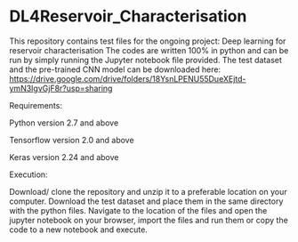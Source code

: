 # DL4Reservoir_Characterisation
This repository contains test files for the ongoing project: Deep learning for reservoir characterisation
The codes are written 100% in python and can be run by simply running the Jupyter notebook file provided. The test dataset and the pre-trained CNN model can be downloaded here: https://drive.google.com/drive/folders/18YsnLPENU55DueXEjtd-ymN3IgvGjF8r?usp=sharing

Requirements:

Python version 2.7 and above

Tensorflow version 2.0 and above

Keras version 2.24 and above

Execution:

Download/ clone the repository and unzip it to a preferable location on your computer. Download the test dataset and place them in the same directory with the python files. Navigate to the location of the files and open the jupyter notebook on your browser, import the files and run them or copy the code to a new notebook and execute.
